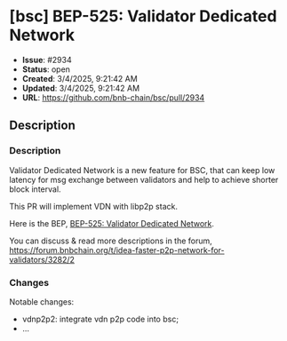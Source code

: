 # [bsc] BEP-525: Validator Dedicated Network

- **Issue**: #2934
- **Status**: open
- **Created**: 3/4/2025, 9:21:42 AM
- **Updated**: 3/4/2025, 9:21:42 AM
- **URL**: https://github.com/bnb-chain/bsc/pull/2934

## Description

### Description

Validator Dedicated Network is a new feature for BSC, that can keep low latency for msg exchange between validators and help to achieve shorter block interval.

This PR will implement VDN with libp2p stack.

Here is the BEP, [BEP-525: Validator Dedicated Network](https://github.com/bnb-chain/BEPs/blob/master/BEPs/BEP-525.md).

You can discuss & read more descriptions in the forum, https://forum.bnbchain.org/t/idea-faster-p2p-network-for-validators/3282/2

### Changes

Notable changes: 
* vdnp2p2: integrate vdn p2p code into bsc;
* ...
